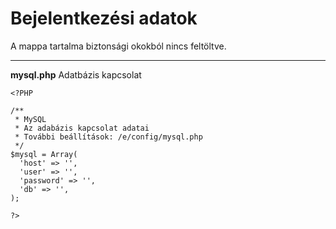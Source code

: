 # Bejelentkezési adatok

A mappa tartalma biztonsági okokból nincs feltöltve.

---

**mysql.php** Adatbázis kapcsolat
~~~
<?PHP

/**
 * MySQL
 * Az adabázis kapcsolat adatai
 * További beállítások: /e/config/mysql.php
 */
$mysql = Array(
  'host' => '',
  'user' => '',
  'password' => '',
  'db' => '',
);

?>
~~~